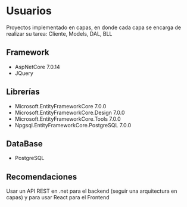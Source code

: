 # Usuarios

Proyectos implementado en capas, en donde cada capa se encarga de realizar su tarea: Cliente, Models, DAL, BLL

## Framework
* AspNetCore 7.0.14
* JQuery

## Librerías
* Microsoft.EntityFrameworkCore 7.0.0
* Microsoft.EntityFrameworkCore.Design 7.0.0
* Microsoft.EntityFrameworkCore.Tools 7.0.0
* Npgsql.EntityFrameworkCore.PostgreSQL 7.0.0

## DataBase
* PostgreSQL

## Recomendaciones
Usar un API REST en .net para el backend (seguir una arquitectura en capas) y para usar React para el Frontend
